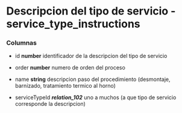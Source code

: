 
# Descripcion del tipo de servicio - service_type_instructions
### Columnas
- id **number** identificador de la descripcion del tipo de servicio
- order **number** numero de orden del proceso
- name **string** descripcion paso del procedimiento (desmontaje, barnizado, tratamiento termico al horno)

- serviceTypeId ***relation_102*** uno a muchos (a que tipo de servicio corresponde la descripcion)